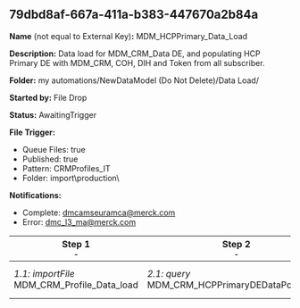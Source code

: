 ## 79dbd8af-667a-411a-b383-447670a2b84a

**Name** (not equal to External Key)**:** MDM_HCPPrimary_Data_Load

**Description:** Data load for MDM_CRM_Data DE, and populating HCP Primary DE with MDM_CRM, COH, DIH and Token from all subscriber.

**Folder:** my automations/NewDataModel (Do Not Delete)/Data Load/

**Started by:** File Drop

**Status:** AwaitingTrigger

**File Trigger:**

* Queue Files: true
* Published: true
* Pattern: CRMProfiles_IT
* Folder:  import\production\

**Notifications:**

* Complete: dmcamseuramca@merck.com
* Error: dmc_l3_ma@merck.com

| Step 1<br>_<small>-</small>_ | Step 2<br>_<small>-</small>_ | Step 3<br>_<small>-</small>_ | Step 4<br>_<small>-</small>_ | Step 5<br>_<small>-</small>_ | Step 6<br>_<small>-</small>_ |
| --- | --- | --- | --- | --- | --- |
| _1.1: importFile_<br>MDM_CRM_Profile_Data_load | _2.1: query_<br>MDM_CRM_HCPPrimaryDEDataPopulation | _3.1: query_<br>DIH-HCPPrimaryDEDataPopulation | _4.1: query_<br>ConsentHub-HCPPrimaryDEDataPopulation | _5.1: query_<br>NoPrimaryinCOH-HCPPrimaryDEDataPopulation | _6.1: query_<br>Token-HCPPrimaryDEDataPopulation |
